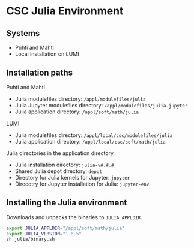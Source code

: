 # CSC Julia Environment
## Systems
- Puhti and Mahti
- Local installation on LUMI


## Installation paths
Puhti and Mahti

- Julia modulefiles directory: `/appl/modulefiles/julia`
- Julia Jupyter modulefiles directory: `/appl/modulefiles/julia-jupyter`
- Julia application directory: `/appl/soft/math/julia`

LUMI

- Julia modulefiles directory: `/appl/local/csc/modulefiles/julia`
- Julia application directory: `/appl/local/csc/soft/math/julia`

Julia directories in the application directory

- Julia installation directory: `julia-v#.#.#`
- Shared Julia depot directory: `depot`
- Directory for Julia kernels for Jupyter: `jupyter`
- Direcotry for Jupyter installation for Julia: `jupyter-env`


## Installing the Julia environment
Downloads and unpacks the binaries to `JULIA_APPLDIR`.

```bash
export JULIA_APPLDIR="/appl/soft/math/julia"
export JULIA_VERSION="1.8.5"
sh julia/binary.sh
```

